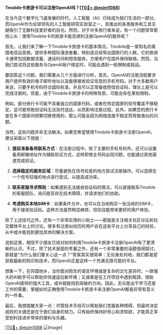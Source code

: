 **Tmobile卡旅游卡可以注册OpenAI吗？[[TG💪+ @esim1088](https://t.me/s/esim1088)]**

在当今这个数字化飞速发展的时代，人工智能（AI）已经成为我们生活的一部分。而OpenAI作为全球领先的人工智能研究实验室之一，其推出的各类服务和工具无疑吸引了无数科技爱好者的目光。然而，对于许多旅行者来说，有一个问题常常萦绕心头：使用Tmobile卡的旅游卡能否顺利注册OpenAI的服务呢？

首先，让我们来了解一下Tmobile卡旅游卡的基本情况。Tmobile是一家知名的美国电信运营商，提供多种国际漫游套餐，特别适合经常出国旅行的人群。它的旅游卡通常包括数据流量、通话时间和短信服务，方便用户在国外保持联络。然而，当我们尝试将这些服务与OpenAI账户绑定时，可能会遇到一些限制或挑战。

要回答这个问题，我们需要从几个方面进行分析。首先，OpenAI的注册流程要求用户提供有效的电子邮件地址以及能够接收验证信息的手机号码。对于大多数用户来说，只要手机号码符合国际标准，并且可以正常接收短信验证码，理论上是可以完成注册的。但是，由于Tmobile卡旅游卡的特殊性质，可能会存在某些限制。

例如，部分旅行卡可能不具备独立的国家代码，或者在特定国家的信号覆盖不够稳定。这可能导致验证码无法及时送达，从而影响注册过程。此外，如果您的旅行卡是在多个国家间频繁切换使用的，那么可能会因为网络连接不稳定而导致类似的问题。

当然，这些问题并非无法解决。如果您希望使用Tmobile卡旅游卡注册OpenAI，建议采取以下措施：

1. **提前准备备用联系方式**：在注册过程中，除了主要的手机号码外，还可以设置备用邮箱地址作为辅助验证方式。这样即使主号码出现问题，也能通过其他渠道完成验证。

2. **选择稳定的服务区域**：尽量避免在信号较差的地方尝试注册操作。可以选择在一个信号较强的地点进行尝试，以提高成功率。

3. **联系客服寻求帮助**：如果遇到无法接收验证码的情况，可以直接联系Tmobile的客服团队，询问是否存在技术障碍，并请求他们的协助。

4. **考虑购买本地SIM卡**：如果条件允许，也可以在当地购买一张当地的SIM卡，用于接收验证码。这种方法虽然稍显麻烦，但往往能带来更好的用户体验。

除了上述技巧之外，还有一个非常实用的小贴士——那就是关注相关社区论坛和社交媒体平台上的讨论。很多有过类似经历的用户会在这些平台上分享自己的经验，从中或许能找到更加具体的解决方案。

说到这里，相信不少朋友已经对如何利用Tmobile卡旅游卡注册OpenAI有了更清晰的认识。不过，除了技术层面的考量之外，还有一个非常重要的话题值得探讨，那就是“为什么我们要关心这一点？”答案其实很简单：无论身处何地，我们都渴望获取最新的知识和技术，而OpenAI正是这样一个充满无限可能的平台。

想象一下，在异国他乡，当你面对陌生的语言环境或是复杂的文化差异时，一款强大的AI助手可以帮助你快速适应新环境；又或者是在工作项目中遇到瓶颈，借助OpenAI提供的强大工具，或许就能找到突破的方向。因此，无论是出于学习还是工作的需要，掌握如何正确使用Tmobile卡旅游卡来注册OpenAI都是非常有意义的一件事。

最后，我想提醒大家一点：尽管技术手段可以帮助我们克服各种障碍，但最终决定成败的关键还是在于我们自身的努力。只有始终保持好奇心和求知欲，才能真正享受到科技进步带来的便利与乐趣。

[[TG💪+ @esim1088](https://t.me/s/esim1088) ![Image](https://i.postimg.cc/4NQfJmqS/Snipaste-2025-05-13-00-14-12.png)]